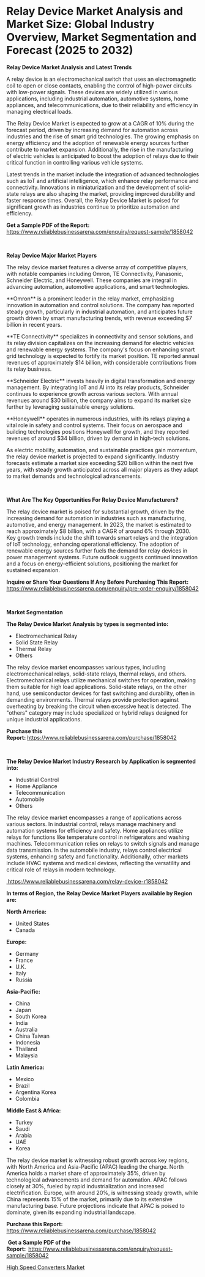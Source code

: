 <p><h1>Relay Device Market Analysis and Market Size: Global Industry Overview, Market Segmentation and Forecast (2025 to 2032)</h1></p><p><strong>Relay Device Market Analysis and Latest Trends</strong></p>
<p><p>A relay device is an electromechanical switch that uses an electromagnetic coil to open or close contacts, enabling the control of high-power circuits with low-power signals. These devices are widely utilized in various applications, including industrial automation, automotive systems, home appliances, and telecommunications, due to their reliability and efficiency in managing electrical loads.</p><p>The Relay Device Market is expected to grow at a CAGR of 10% during the forecast period, driven by increasing demand for automation across industries and the rise of smart grid technologies. The growing emphasis on energy efficiency and the adoption of renewable energy sources further contribute to market expansion. Additionally, the rise in the manufacturing of electric vehicles is anticipated to boost the adoption of relays due to their critical function in controlling various vehicle systems.</p><p>Latest trends in the market include the integration of advanced technologies such as IoT and artificial intelligence, which enhance relay performance and connectivity. Innovations in miniaturization and the development of solid-state relays are also shaping the market, providing improved durability and faster response times. Overall, the Relay Device Market is poised for significant growth as industries continue to prioritize automation and efficiency.</p></p>
<p><strong>Get a Sample PDF of the Report:&nbsp;</strong> <a href="https://www.reliablebusinessarena.com/enquiry/request-sample/1858042?utm_campaign=2318&utm_medium=2&utm_source=Github&utm_content=ia&utm_term=11022025&utm_id=relay-device">https://www.reliablebusinessarena.com/enquiry/request-sample/1858042</a></p>
<p>&nbsp;</p>
<p><strong>Relay Device Major Market Players</strong></p>
<p><p>The relay device market features a diverse array of competitive players, with notable companies including Omron, TE Connectivity, Panasonic, Schneider Electric, and Honeywell. These companies are integral in advancing automation, automotive applications, and smart technologies.</p><p>**Omron** is a prominent leader in the relay market, emphasizing innovation in automation and control solutions. The company has reported steady growth, particularly in industrial automation, and anticipates future growth driven by smart manufacturing trends, with revenue exceeding $7 billion in recent years.</p><p>**TE Connectivity** specializes in connectivity and sensor solutions, and its relay division capitalizes on the increasing demand for electric vehicles and renewable energy systems. The company's focus on enhancing smart grid technology is expected to fortify its market position. TE reported annual revenues of approximately $14 billion, with considerable contributions from its relay business.</p><p>**Schneider Electric** invests heavily in digital transformation and energy management. By integrating IoT and AI into its relay products, Schneider continues to experience growth across various sectors. With annual revenues around $30 billion, the company aims to expand its market size further by leveraging sustainable energy solutions.</p><p>**Honeywell** operates in numerous industries, with its relays playing a vital role in safety and control systems. Their focus on aerospace and building technologies positions Honeywell for growth, and they reported revenues of around $34 billion, driven by demand in high-tech solutions.</p><p>As electric mobility, automation, and sustainable practices gain momentum, the relay device market is projected to expand significantly. Industry forecasts estimate a market size exceeding $20 billion within the next five years, with steady growth anticipated across all major players as they adapt to market demands and technological advancements.</p></p>
<p>&nbsp;</p>
<p><strong>What Are The Key Opportunities For Relay Device Manufacturers?</strong></p>
<p><p>The relay device market is poised for substantial growth, driven by the increasing demand for automation in industries such as manufacturing, automotive, and energy management. In 2023, the market is estimated to reach approximately $8 billion, with a CAGR of around 6% through 2030. Key growth trends include the shift towards smart relays and the integration of IoT technology, enhancing operational efficiency. The adoption of renewable energy sources further fuels the demand for relay devices in power management systems. Future outlook suggests continued innovation and a focus on energy-efficient solutions, positioning the market for sustained expansion.</p></p>
<p><strong>Inquire or Share Your Questions If Any Before Purchasing This Report:</strong> <a href="https://www.reliablebusinessarena.com/enquiry/pre-order-enquiry/1858042?utm_campaign=2318&utm_medium=2&utm_source=Github&utm_content=ia&utm_term=11022025&utm_id=relay-device">https://www.reliablebusinessarena.com/enquiry/pre-order-enquiry/1858042</a></p>
<p>&nbsp;</p>
<p><strong>Market Segmentation</strong></p>
<p><strong>The Relay Device Market Analysis by types is segmented into:</strong></p>
<p><ul><li>Electromechanical Relay</li><li>Solid State Relay</li><li>Thermal Relay</li><li>Others</li></ul></p>
<p><p>The relay device market encompasses various types, including electromechanical relays, solid-state relays, thermal relays, and others. Electromechanical relays utilize mechanical switches for operation, making them suitable for high load applications. Solid-state relays, on the other hand, use semiconductor devices for fast switching and durability, often in demanding environments. Thermal relays provide protection against overheating by breaking the circuit when excessive heat is detected. The "others" category may include specialized or hybrid relays designed for unique industrial applications.</p></p>
<p><strong>Purchase this Report:&nbsp;</strong><a href="https://www.reliablebusinessarena.com/purchase/1858042?utm_campaign=2318&utm_medium=2&utm_source=Github&utm_content=ia&utm_term=11022025&utm_id=relay-device">https://www.reliablebusinessarena.com/purchase/1858042</a></p>
<p>&nbsp;</p>
<p><strong>The Relay Device Market Industry Research by Application is segmented into:</strong></p>
<p><ul><li>Industrial Control</li><li>Home Appliance</li><li>Telecommunication</li><li>Automobile</li><li>Others</li></ul></p>
<p><p>The relay device market encompasses a range of applications across various sectors. In industrial control, relays manage machinery and automation systems for efficiency and safety. Home appliances utilize relays for functions like temperature control in refrigerators and washing machines. Telecommunication relies on relays to switch signals and manage data transmission. In the automobile industry, relays control electrical systems, enhancing safety and functionality. Additionally, other markets include HVAC systems and medical devices, reflecting the versatility and critical role of relays in modern technology.</p></p>
<p><a href="https://www.reliablebusinessarena.com/relay-device-r1858042?utm_campaign=2318&utm_medium=2&utm_source=Github&utm_content=ia&utm_term=11022025&utm_id=relay-device">&nbsp;https://www.reliablebusinessarena.com/relay-device-r1858042</a></p>
<p><strong>In terms of Region, the Relay Device Market Players available by Region are:</strong></p>
<p>
    <p> <strong> North America: </strong>
        <ul>
            <li>United States</li>
            <li>Canada</li>
        </ul>
        </p> 
    <p> <strong> Europe: </strong>
        <ul>
            <li>Germany</li>
            <li>France</li>
            <li>U.K.</li>
            <li>Italy</li>
            <li>Russia</li>
        </ul>
        </p> 
    <p> <strong> Asia-Pacific: </strong>
        <ul>
            <li>China</li>
            <li>Japan</li>
            <li>South Korea</li>
            <li>India</li>
            <li>Australia</li>
            <li>China Taiwan</li>
            <li>Indonesia</li>
            <li>Thailand</li>
            <li>Malaysia</li>
        </ul>
        </p> 
    <p> <strong> Latin America: </strong>
        <ul>
            <li>Mexico</li>
            <li>Brazil</li>
            <li>Argentina Korea</li>
            <li>Colombia</li>
        </ul>
        </p> 
    <p> <strong> Middle East & Africa: </strong>
        <ul>
            <li>Turkey</li>
            <li>Saudi</li>
            <li>Arabia</li>
            <li>UAE</li>
            <li>Korea</li>
        </ul>
    </p>
    </p>
<p><p>The relay device market is witnessing robust growth across key regions, with North America and Asia-Pacific (APAC) leading the charge. North America holds a market share of approximately 35%, driven by technological advancements and demand for automation. APAC follows closely at 30%, fueled by rapid industrialization and increased electrification. Europe, with around 20%, is witnessing steady growth, while China represents 15% of the market, primarily due to its extensive manufacturing base. Future projections indicate that APAC is poised to dominate, given its expanding industrial landscape.</p></p>
<p><strong>Purchase this Report: </strong><a href="https://www.reliablebusinessarena.com/purchase/1858042?utm_campaign=2318&utm_medium=2&utm_source=Github&utm_content=ia&utm_term=11022025&utm_id=relay-device">https://www.reliablebusinessarena.com/purchase/1858042</a></p>
<p>&nbsp;<strong>Get a Sample PDF of the Report:&nbsp;&nbsp;</strong><a href="https://www.reliablebusinessarena.com/enquiry/request-sample/1858042?utm_campaign=2318&utm_medium=2&utm_source=Github&utm_content=ia&utm_term=11022025&utm_id=relay-device">https://www.reliablebusinessarena.com/enquiry/request-sample/1858042</a></p>
<p><strong></strong></p>
<p><p><a href="https://github.com/AlisaRowe24/Market-Research-Report-List-1/blob/main/high-speed-converters-market.md?utm_campaign=2318&utm_medium=2&utm_source=Github&utm_content=ia&utm_term=11022025&utm_id=relay-device">High Speed Converters Market</a></p></p>